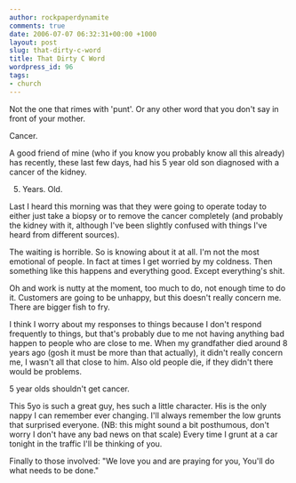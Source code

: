 ```yaml
---
author: rockpaperdynamite
comments: true
date: 2006-07-07 06:32:31+00:00 +1000
layout: post
slug: that-dirty-c-word
title: That Dirty C Word
wordpress_id: 96
tags:
- church
---
```


Not the one that rimes with 'punt'. Or any other word that you don't say in front of your mother.

Cancer.

A good friend of mine (who if you know you probably know all this already) has recently, these last few days, had his 5 year old son diagnosed with a cancer of the kidney.

5. Years. Old.

Last I heard this morning was that they were going to operate today to either just take a biopsy or to remove the cancer completely (and probably the kidney with it, although I've been slightly confused with things I've heard from different sources).<!-- more -->

The waiting is horrible. So is knowing about it at all. I'm not the most emotional of people. In fact at times I get worried by my coldness. Then something like this happens and everything good. Except everything's shit.

Oh and work is nutty at the moment, too much to do, not enough time to do it. Customers are going to be unhappy, but this doesn't really concern me. There are bigger fish to fry.

I think I worry about my responses to things because I don't respond frequently to things, but that's probably due to me not having anything bad happen to people who are close to me. When my grandfather died around 8 years ago (gosh it must be more than that actually), it didn't really concern me, I wasn't all that close to him. Also old people die, if they didn't there would be problems.

5 year olds shouldn't get cancer.

This 5yo is such a great guy, hes such a little character. His is the only nappy I can remember ever changing. I'll always remember the low grunts that surprised everyone. (NB: this might sound a bit posthumous, don't worry I don't have any bad news on that scale) Every time I grunt at a car tonight in the traffic I'll be thinking of you.

Finally to those involved: "We love you and are praying for you, You'll do what needs to be done."
